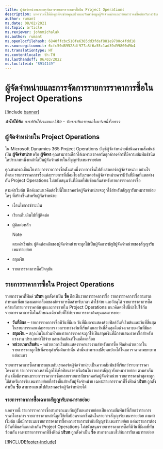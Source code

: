 ```yaml
---
title: ผู้จัดจำหน่ายและการจัดการรายการราคาการซื้อใน Project Operations
description: บทความนี้ให้ข้อมูลที่จะช่วยคุณสร้างและรักษาข้อมูลผู้จัดจำหน่ายและรายการราคาซื้อสำหรับการรับเหมารายย่อย
author: rumant
ms.date: 08/02/2021
ms.topic: article
ms.reviewer: johnmichalak
ms.author: rumant
ms.openlocfilehash: 6840ffcbc510fe6385dd3fdaf881e9700c4fdd18
ms.sourcegitcommit: 6cfc50d89528df977a8f6a55c1ad39d99800d9b4
ms.translationtype: HT
ms.contentlocale: th-TH
ms.lasthandoff: 06/03/2022
ms.locfileid: "8914149"
---
```

# <a name="vendor-and-purchase-price-list-management-in-project-operations"></a>ผู้จัดจำหน่ายและการจัดการรายการราคาการซื้อใน Project Operations

[!include [banner](../../includes/dataverse-preview.md)]

_**นำไปใช้กับ:** การปรับใช้งานแบบ Lite - จัดการกับการออกใบแจ้งหนี้ชั่วคราว_

## <a name="vendors-in-project-operations"></a>ผู้จัดจำหน่ายใน Project Operations

ใน Microsoft Dynamics 365 Project Operations บัญชีผู้จัดจำหน่ายมีชนิดความสัมพันธ์เป็น **ผู้จัดจำหน่าย** หรือ **ผู้จัดหา** คุณสามารถเลือกได้เฉพาะเรกคอร์ดลูกค้าองค์กรที่มีความสัมพันธ์ชนิดใดประเภทหนึ่งเหล่านี้เป็นผู้จัดจำหน่ายในสัญญารับเหมารายย่อย

คุณสามารถเชื่อมโยงรายการราคาการซื้อตั้งแต่หนึ่งรายการขึ้นไปกับเรกคอร์ดผู้จัดจำหน่าย อย่างไรก็ตาม รายการราคาการซื้อแต่ละรายการที่เชื่อมโยงกับเรกคอร์ดผู้จัดจำหน่ายควรมีวันที่มีผลที่แตกต่างกัน Project Operations ไม่สนับสนุนวันที่มีผลที่ทับซ้อนกันสำหรับรายการราคาการซื้อ

ตามค่าเริ่มต้น ฟิลด์และแนวคิดต่อไปนี้ในเรกคอร์ดผู้จัดจำหน่ายจะถูกใช้สำหรับสัญญารับเหมารายย่อยใดๆ ที่สร้างขึ้นสำหรับผู้จัดจำหน่าย:

- เงื่อนไขการชำระเงิน
- เรียกเก็บเงินไปที่ผู้ติดต่อ
- ผู้ติดต่อหลัก

    > [!NOTE]
    > ตามค่าเริ่มต้น ผู้ติดต่อหลักของผู้จัดจำหน่ายจะถูกใช้เป็นผู้จัดการบัญชีผู้จัดจำหน่ายของสัญญารับเหมารายย่อย

- สกุลเงิน
- รายการราคาการซื้อปัจจุบัน

## <a name="purchase-price-lists-in-project-operations"></a>รายการราคาการซื้อใน Project Operations

รายการราคาที่ฟิลด์ **บริบท** ถูกตั้งค่าเป็น **ซื้อ** ถือเป็นรายการราคาการซื้อ รายการราคาการซื้อสามารถกำหนดเพื่อแสดงแคตตาล็อกของอัตราการซื้อสำหรับเวลา ค่าใช้จ่าย และวัสดุได้ รายการราคาการซื้อคล้ายกับรายการราคาต้นทุนและการขายใน Project Operations แนวคิดต่อไปนี้นำไปใช้กับรายการราคาการซื้อในลักษณะเดียวกับที่ใช้กับรายการราคาต้นทุนและการขาย:

- **วันที่มีผล** – รายการราคาการซื้อมีวันที่มีผล วันที่มีผลจะแสดงด้วยฟิลด์วันที่เริ่มต้นและวันที่สิ้นสุดในรายการราคาแต่ละรายการ เวลาระหว่างวันที่เริ่มต้นและวันที่สิ้นสุดคือช่วงเวลาของวันที่มีผล
- **สกุลเงิน** – สกุลเงินในส่วนหัวของรายการราคาจะถูกใช้เป็นสกุลเงินที่มีการแสดงราคาซื้อสำหรับแรงงาน ประเภทค่าใช้จ่าย และผลิตภัณฑ์ในแค็ตตาล็อก
- **หน่วยเวลาเริ่มต้น** – หน่วยเวลาเริ่มต้นแสดงราคาแรงงานสำหรับการซื้อ ฟิลด์หน่วยเวลาในรายการราคาถูกใช้เพื่อระบุค่าเริ่มต้นเท่านั้น ค่านั้นสามารถเปลี่ยนแปลงได้ในแถวราคาตามบทบาทแต่ละแถว

รายการราคาการซื้อสามารถแนบกับเรกคอร์ดผู้จัดจำหน่ายเป็นความสัมพันธ์ที่เรียกว่ารายการราคาโครงการ รายการราคาเหล่านี้ถูกใช้เพื่อป้อนราคาเริ่มต้นในรายการสัญญารับเหมารายย่อย ตามค่าเริ่มต้น เมื่อมีการแนบรายการราคาการซื้อหลายรายการกับเรกคอร์ดผู้จัดจำหน่าย รายการราคาล่าสุดจะถูกใช้สำหรับการรับเหมารายย่อยที่สร้างขึ้นสำหรับผู้จัดจำหน่าย เฉพาะรายการราคาที่ซึ่งฟิลด์ **บริบท** ถูกตั้งค่าเป็น **ซื้อ** สามารถแนบไปกับเรกคอร์ดผู้จัดจำหน่ายได้

### <a name="subcontract-specific-purchase-price-lists"></a>รายการราคาการซื้อเฉพาะสัญญารับเหมารายย่อย

นอกจากนี้ รายการราคาการซื้อสามารถแนบกับผู้รับเหมารายย่อยเป็นความสัมพันธ์ที่เรียกว่ารายการราคาโครงการ รายการราคาเหล่านี้ถูกใช้เพื่อป้อนราคาเริ่มต้นในรายการสัญญารับเหมารายย่อย ตามค่าเริ่มต้น เมื่อมีการแนบรายการราคาการซื้อหลายรายการเข้ากับสัญญารับเหมารายย่อย แต่ละรายการต้องมีวันที่มีผลที่แตกต่างกัน Project Operations ไม่สนับสนุนรายการราคาการซื้อที่มีวันที่มีผลที่ทับซ้อนกัน เฉพาะรายการราคาที่ซึ่งฟิลด์ **บริบท** ถูกตั้งค่าเป็น **ซื้อ** สามารถแนบไปกับการรับเหมารายย่อย

[!INCLUDE[footer-include](../../includes/footer-banner.md)]
